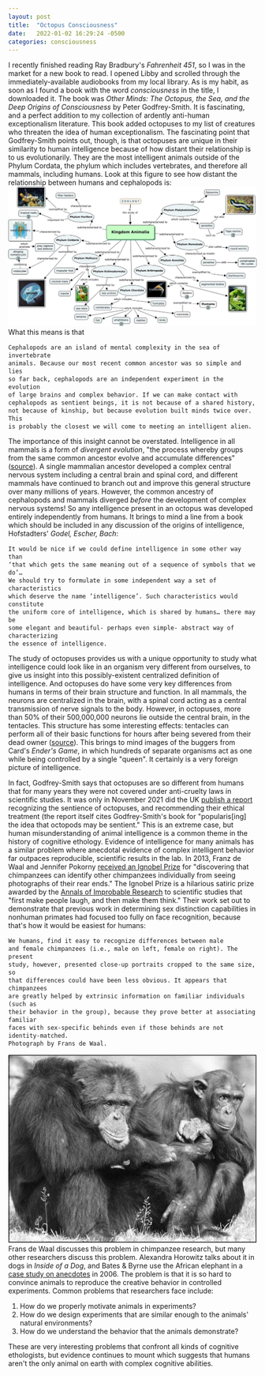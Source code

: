 ```yaml
---
layout: post
title:  "Octopus Consciousness"
date:   2022-01-02 16:29:24 -0500
categories: consciousness
---
```


I recently finished reading Ray Bradbury's _Fahrenheit 451_, so I was in the market for a new book to read. I opened Libby and scrolled through the immediately-available audiobooks from my local library. As is my habit, as soon as I found a book with the word _consciousness_ in the title, I downloaded it.
The book was _Other Minds: The Octopus, the Sea, and the Deep Origins of Consciousness_ by Peter Godfrey-Smith. It is fascinating, and a perfect addition to my collection of ardently anti-human exceptionalism literature. This book added octopuses to my list of creatures who threaten the idea of human exceptionalism. The fascinating point that Godfrey-Smith points out, though, is that octopuses are unique in their similarity to human intelligence because of how distant their relationship is to us evolutionarily. They are the most intelligent animals outside of the Phylum Cordata, the phylum which includes vertebrates, and therefore all mammals, including humans. Look at this figure to see how distant the relationship between humans and cephalopods is:
![animal kingdom](/images/animal_kingdom.jpeg)
What this means is that 
```
Cephalopods are an island of mental complexity in the sea of invertebrate
animals. Because our most recent common ancestor was so simple and lies
so far back, cephalopods are an independent experiment in the evolution
of large brains and complex behavior. If we can make contact with
cephalopods as sentient beings, it is not because of a shared history,
not because of kinship, but because evolution built minds twice over. This
is probably the closest we will come to meeting an intelligent alien.
```
The importance of this insight cannot be overstated. Intelligence in all mammals is a form of _divergent evolution_, "the process whereby groups from the same common ancestor evolve and accumulate differences" ([source][divergent-evolution]).
A single mammalian ancestor developed a complex central nervous system including a central brain and spinal cord, and different mammals have continued to branch out and improve this general structure over many millions of years. However, the common ancestry of cephalopods and mammals diverged _before_ the development of complex nervous systems! So any intelligence present in an octopus was developed entirely independently from humans. It brings to mind a line from a book which should be included in any discussion of the origins of intelligence, Hofstadters' _Godel, Escher, Bach_: 
```
It would be nice if we could define intelligence in some other way than
‘that which gets the same meaning out of a sequence of symbols that we do’…
We should try to formulate in some independent way a set of characteristics
which deserve the name ‘intelligence’. Such characteristics would constitute
the uniform core of intelligence, which is shared by humans… there may be
some elegant and beautiful- perhaps even simple- abstract way of characterizing
the essence of intelligence.
```
The study of octopuses provides us with a unique opportunity to study what intelligence could look like in an organism very different from ourselves, to give us insight into this possibly-existent centralized definition of intelligence. 
And octopuses do have some very key differences from humans in terms of their brain structure and function. In all mammals, the neurons are centralized in the brain, with a spinal cord acting as a central transmission of nerve signals to the body. However, in octopuses, more than 50% of their 500,000,000 neurons lie outside the central brain, in the tentacles. This structure has some interesting effects: tentacles can perform all of their basic functions for hours after being severed from their dead owner ([source][dead-tentacles]). This brings to mind images of the buggers from Card's _Ender's Game_, in which hundreds of separate organisms act as one while being controlled by a single "queen". It certainly is a very foreign picture of intelligence.

In fact, Godfrey-Smith says that octopuses are so different from humans that for many years they were not covered under anti-cruelty laws in scientific studies. It was only in November 2021 did the UK [publish a report][uk-sentient] recognizing the sentience of octopuses, and recommending their ethical treatment (the report itself cites Godfrey-Smith's book for "popularis[ing] the idea that octopods may be sentient." This is an extreme case, but human misunderstanding of animal intelligence is a common theme in the history of cognitive ethology. Evidence of intelligence for many animals has a similar problem where anecdotal evidence of complex intelligent behavior far outpaces reproducible, scientific results in the lab. 
In 2013, Franz de Waal and Jennifer Pokorny [received an Ignobel Prize][de-waal-ignobel] for "discovering that chimpanzees can identify other chimpanzees individually from seeing photographs of their rear ends." The Ignobel Prize is a hilarious satiric prize awarded by the [Annals of Improbable Research][annals-improbable] to scientific studies that "first make people laugh, and then make them think." Their work set out to demonstrate that previous work in determining sex distinction capabilities in nonhuman primates had focused too fully on face recognition, because that's how it would be easiest for humans:
```
We humans, find it easy to recognize differences between male
and female chimpanzees (i.e., male on left, female on right). The present
study, however, presented close-up portraits cropped to the same size, so
that differences could have been less obvious. It appears that chimpanzees
are greatly helped by extrinsic information on familiar individuals (such as
their behavior in the group), because they prove better at associating familiar
faces with sex-specific behinds even if those behinds are not identity-matched.
Photograph by Frans de Waal.
```
![chimpanzees](/images/chimpanzees.png)
Frans de Waal discusses this problem in chimpanzee research, but many other researchers discuss this problem. Alexandra Horowitz talks about it in dogs in _Inside of a Dog_, and Bates & Byrne use the African elephant in a [case study on anecdotes][elephant-anecdote] in 2006. The problem is that it is so hard to convince animals to reproduce the creative behavior in controlled experiments. Common problems that researchers face include:
1. How do we properly motivate animals in experiments?
2. How do we design experiments that are similar enough to the animals' natural environments?
3. How do we understand the behavior that the animals demonstrate?

These are very interesting problems that confront all kinds of cognitive ethologists, but evidence continues to mount which suggests that humans aren't the only animal on earth with complex cognitive abilities.

[divergent-evolution]: https://biologydictionary.net/divergent-evolution/
[dead-tentacles]: https://www.smithsonianmag.com/smart-news/severed-octopus-arms-have-a-mind-of-their-own-2403303/
[uk-sentient]: https://www.lse.ac.uk/News/News-Assets/PDFs/2021/Sentience-in-Cephalopod-Molluscs-and-Decapod-Crustaceans-Final-Report-November-2021.pdf
[de-waal-ignobel]: https://www.improbable.com/2013/03/23/ig-nobel-winner-frans-de-waal-the-intelligence-of-animals/
[annals-improbable]: https://www.improbable.com/2021-ceremony/ig-nobel-prizes/
[elephant-anecdote]: https://www.researchgate.net/profile/Lucy-Bates-5/publication/6394810_Creative_or_created_Using_anecdotes_to_investigate_animal_cognition/links/5a1d40f30f7e9b2a53170d39/Creative-or-created-Using-anecdotes-to-investigate-animal-cognition.pdf